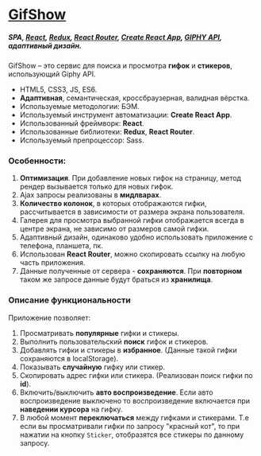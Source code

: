 # [GifShow](https://my420.github.io/GifShow/)
##### SPA, [React](https://reactjs.org/), [Redux](https://redux.js.org/), [React Router](https://github.com/ReactTraining/react-router), [Create React App](https://facebook.github.io/create-react-app/), [GIPHY API](https://developers.giphy.com/docs/), адаптивный дизайн.

GifShow – это сервис для поиска и просмотра **гифок** и **стикеров**, использующий Giphy API.

* HTML5, CSS3, JS, ES6.
* **Адаптивная**, семантическая, кроссбраузерная, валидная вёрстка.
* Используемые методологии: БЭМ.
* Используемый инструмент автоматизации: **Create React App**.
* Использованный фреймворк: **React**.
* Использованные библиотеки: **Redux**, **React Router**.
* Используемый препроцессор: Sass.

### Особенности:
1. **Оптимизация**. При добавление новых гифок на страницу, метод рендер вызывается только для новых гифок.
2. Ajax запросы реализованы в **мидлварах**.
3. **Количество колонок**, в которых отображаются гифки, рассчитывается в зависимости от размера экрана пользователя.
4. Галерея для просмотра выбранной гифки отображается всегда в центре экрана, не зависимо от размеров самой гифки.
5. Адаптивный дизайн, одинаково удобно использовать приложение с телефона, планшета, пк.
6. Использован **React Router**, можно скопировать ссылку на любую часть приложения.
7. Данные полученные от сервера - **сохраняются**. При **повторном** таком же запросе данные будут браться из **хранилища**.

### Описание функциональности

Приложение позволяет:
1. Просматривать **популярные** гифки и стикеры.
2. Выполнить пользовательский **поиск** гифок и стикеров.
3. Добавлять гифки и стикеры в **избранное**. (Данные такой гифки сохраняются в localStorage).
4. Показывать **случайную** гифку или стикер.
5. Скопировать адрес гифки или стикера. (Реализован поиск гифки по **id**).
6. Включить/выключить **авто воспроизведение**. Если авто воспроизведение выключено то воспроизведение включается при **наведении курсора** на гифку.
7. В любой момент **переключаться** между гифками и стикерами. Т.е если вы просматривали гифки по запросу "красный кот", то при нажатии на кнопку `Sticker`, отобразятся все стикеры по данному запросу.
